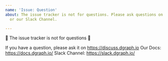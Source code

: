```yaml
---
name: 'Issue: Question'
about: The issue tracker is not for questions. Please ask questions on https://discuss.dgraph.io
  or our Slack Channel.

---
```


🚨 The issue tracker is not for questions 🚨

If you have a question, please ask it on https://discuss.dgraph.io
Our Docs: https://docs.dgraph.io/
Slack Channel: https://slack.dgraph.io/
